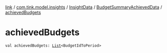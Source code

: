 [link](../../../index.md) / [com.tink.model.insights](../../index.md) / [InsightData](../index.md) / [BudgetSummaryAchievedData](index.md) / [achievedBudgets](./achieved-budgets.md)

# achievedBudgets

`val achievedBudgets: `[`List`](https://kotlinlang.org/api/latest/jvm/stdlib/kotlin.collections/-list/index.html)`<BudgetIdToPeriod>`